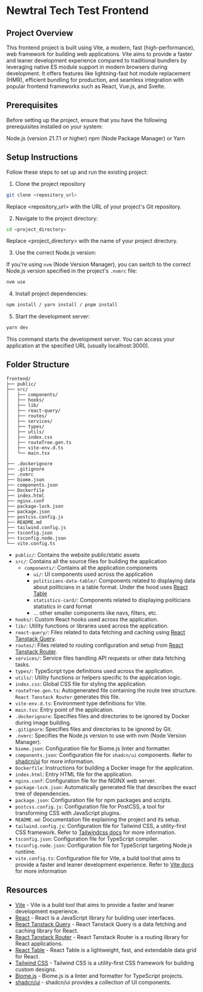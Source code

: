 # Newtral Tech Test Frontend

## Project Overview

This frontend project is built using Vite, a modern, fast (high-performance), web framework for building web applications. Vite aims to provide a faster and leaner development experience compared to traditional bundlers by leveraging native ES module support in modern browsers during development. It offers features like lightning-fast hot module replacement (HMR), efficient bundling for production, and seamless integration with popular frontend frameworks such as React, Vue.js, and Svelte.

## Prerequisites

Before setting up the project, ensure that you have the following prerequisites installed on your system:

Node.js (version 21.7.1 or higher)
npm (Node Package Manager) or Yarn

## Setup Instructions

Follow these steps to set up and run the existing project:

1. Clone the project repository

```bash
git clone <repository_url>
```

Replace <repository_url> with the URL of your project's Git repository.

2. Navigate to the project directory:

```bash
cd <project_directory>
```

Replace <project_directory> with the name of your project directory.

3. Use the correct Node.js version:

If you're using `nvm` (Node Version Manager), you can switch to the correct Node.js version specified in the project's `.nvmrc` file:

```bash
nvm use
```

4. Install project dependencies:

```bash
npm install / yarn install / pnpm install
```

5. Start the development server:

```bash
yarn dev
```

This command starts the development server. You can access your application at the specified URL (usually localhost:3000).

## Folder Structure

```text
frontend/
├── public/
├── src/
│   ├── components/
│   ├── hooks/
│   ├── lib/
│   ├── react-query/
│   ├── routes/
│   ├── services/
│   ├── types/
│   ├── utils/
│   ├── index.css
│   ├── routeTree.gen.ts
│   ├── vite-env.d.ts
│   └── main.tsx
│
├── .dockerignore
├── .gitignore
├── .nvmrc
├── biome.json
├── components.json
├── Dockerfile
├── index.html
├── nginx.conf
├── package-lock.json
├── package.json
├── postcss.config.js
├── README.md
├── tailwind.config.js
├── tsconfig.json
├── tsconfig.node.json
└── vite.config.ts
```

- `public/`: Contains the website public/static assets
- `src/`: Contains all the source files for building the application
  - `components/`: Contains all the application components
    - `ui/`: UI components used across the application
    - `politicians-data-table/`: Components related to displaying data about politicians in a table format. Under the hood uses [React Table](https://tanstack.com/table/latest)
    - `statistics-card/`: Components related to displaying politicians statistics in card format
    - ... other smaller components like navs, filters, etc.
- `hooks/`: Custom React hooks used across the application.
- `lib/`: Utility functions or libraries used across the application.
- `react-query/`: Files related to data fetching and caching using [React Tanstack Query](https://tanstack.com/query/latest).
- `routes/`: Files related to routing configuration and setup from [React Tanstack Router](https://tanstack.com/router/latest).
- `services/`: Service files handling API requests or other data fetching tasks.
- `types/`: TypeScript type definitions used across the application.
- `utils/`: Utility functions or helpers specific to the application logic.
- `index.css`: Global CSS file for styling the application.
- `routeTree.gen.ts`: Autogenerated file containing the route tree structure. `React Tanstack Router` generates this file.
- `vite-env.d.ts`: Environment type definitions for Vite.
- `main.tsx`: Entry point of the application.
- `.dockerignore`: Specifies files and directories to be ignored by Docker during image building.
- `.gitignore`: Specifies files and directories to be ignored by Git.
- `.nvmrc`: Specifies the Node.js version to use with nvm (Node Version Manager).
- `biome.json`: Configuration file for Biome.js linter and formatter.
- `components.json`: Configuration file for `shadcn/ui` components. Refer to [shadcn/ui](https://ui.shadcn.com) for more information.
- `Dockerfile`: Instructions for building a Docker image for the application.
- `index.html`: Entry HTML file for the application.
- `nginx.conf`: Configuration file for the NGINX web server.
- `package-lock.json`: Automatically generated file that describes the exact tree of dependencies.
- `package.json`: Configuration file for npm packages and scripts.
- `postcss.config.js`: Configuration file for PostCSS, a tool for transforming CSS with JavaScript plugins.
- `README.md`: Documentation file explaining the project and its setup.
- `tailwind.config.js`: Configuration file for Tailwind CSS, a utility-first CSS framework. Refer to [Tailwindcss docs](https://tailwindcss.com) for more information.
- `tsconfig.json`: Configuration file for TypeScript compiler.
- `tsconfig.node.json`: Configuration file for TypeScript targeting Node.js runtime.
- `vite.config.ts`: Configuration file for Vite, a build tool that aims to provide a faster and leaner development experience. Refer to [Vite docs](https://vitejs.dev) for more information

## Resources

- [Vite](https://vitejs.dev) - Vite is a build tool that aims to provide a faster and leaner development experience.
- [React](https://reactjs.org) - React is a JavaScript library for building user interfaces.
- [React Tanstack Query](https://tanstack.com/query/latest) - React Tanstack Query is a data fetching and caching library for React.
- [React Tanstack Router](https://tanstack.com/router/latest) - React Tanstack Router is a routing library for React applications.
- [React Table](https://tanstack.com/table/latest) - React Table is a lightweight, fast, and extendable data grid for React.
- [Tailwind CSS](https://tailwindcss.com) - Tailwind CSS is a utility-first CSS framework for building custom designs.
- [Biome.js](https://biome-js.github.io/biome/) - Biome.js is a linter and formatter for TypeScript projects.
- [shadcn/ui](https://ui.shadcn.com) - shadcn/ui provides a collection of UI components.
